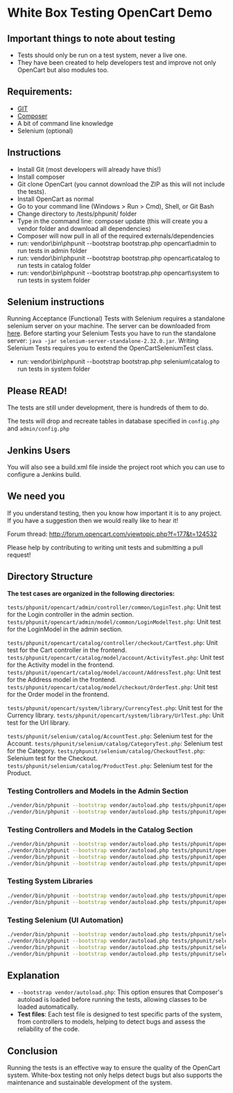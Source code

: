 # White Box Testing OpenCart Demo

## Important things to note about testing
* Tests should only be run on a test system, never a live one.
* They have been created to help developers test and improve not only OpenCart but also modules too.

## Requirements:
* [GIT](http://git-scm.com/)
* [Composer](https://getcomposer.org/download/)
* A bit of command line knowledge
* Selenium (optional)

## Instructions
* Install Git (most developers will already have this!)
* Install composer
* Git clone OpenCart (you cannot download the ZIP as this will not include the tests).
* Install OpenCart as normal
* Go to your command line (Windows > Run > Cmd), Shell, or Git Bash
* Change directory to /tests/phpunit/ folder
* Type in the command line: composer update (this will create you a vendor folder and download all dependencies)
* Composer will now pull in all of the required externals/dependencies
* run: vendor\bin\phpunit --bootstrap bootstrap.php opencart\admin to run tests in admin folder
* run: vendor\bin\phpunit --bootstrap bootstrap.php opencart\catalog to run tests in catalog folder
* run: vendor\bin\phpunit --bootstrap bootstrap.php opencart\system to run tests in system folder

## Selenium instructions

Running Acceptance (Functional) Tests with Selenium requires a standalone selenium server on your machine.
The server can be downloaded from [here](http://code.google.com/p/selenium/downloads/list). Before starting your Selenium Tests
you have to run the standalone server: `java -jar selenium-server-standalone-2.32.0.jar`. Writing Selenium Tests requires you to extend the OpenCartSeleniumTest class.

* run: vendor\bin\phpunit --bootstrap bootstrap.php selenium\catalog to run tests in system folder

## Please READ!
The tests are still under development, there is hundreds of them to do.

The tests will drop and recreate tables in database specified in `config.php` and `admin/config.php`

## Jenkins Users
You will also see a build.xml file inside the project root which you can use to configure a Jenkins build.

## We need you
If you understand testing, then you know how important it is to any project. If you have a suggestion then we would really like to hear it!

Forum thread: http://forum.opencart.com/viewtopic.php?f=177&t=124532

Please help by contributing to writing unit tests and submitting a pull request!

##  Directory Structure
**The test cases are organized in the following directories:**

`tests/phpunit/opencart/admin/controller/common/LoginTest.php`: Unit test for the Login controller in the admin section.
`tests/phpunit/opencart/admin/model/common/LoginModelTest.php`: Unit test for the LoginModel in the admin section.

`tests/phpunit/opencart/catalog/controller/checkout/CartTest.php`: Unit test for the Cart controller in the frontend.
`tests/phpunit/opencart/catalog/model/account/ActivityTest.php`: Unit test for the Activity model in the frontend.
`tests/phpunit/opencart/catalog/model/account/AddressTest.php`: Unit test for the Address model in the frontend.
`tests/phpunit/opencart/catalog/model/checkout/OrderTest.php`: Unit test for the Order model in the frontend.

`tests/phpunit/opencart/system/library/CurrencyTest.php`: Unit test for the Currency library.
`tests/phpunit/opencart/system/library/UrlTest.php`: Unit test for the Url library.

`tests/phpunit/selenium/catalog/AccountTest.php`: Selenium test for the Account.
`tests/phpunit/selenium/catalog/CategoryTest.php`: Selenium test for the Category.
`tests/phpunit/selenium/catalog/CheckoutTest.php`: Selenium test for the Checkout.
`tests/phpunit/selenium/catalog/ProductTest.php`: Selenium test for the Product.


### Testing Controllers and Models in the Admin Section
```bash
./vendor/bin/phpunit --bootstrap vendor/autoload.php tests/phpunit/opencart/admin/controller/common/LoginTest.php
./vendor/bin/phpunit --bootstrap vendor/autoload.php tests/phpunit/opencart/admin/model/common/LoginModelTest.php
```

### Testing Controllers and Models in the Catalog Section
```bash
./vendor/bin/phpunit --bootstrap vendor/autoload.php tests/phpunit/opencart/catalog/controller/checkout/CartTest.php
./vendor/bin/phpunit --bootstrap vendor/autoload.php tests/phpunit/opencart/catalog/model/account/ActivityTest.php
./vendor/bin/phpunit --bootstrap vendor/autoload.php tests/phpunit/opencart/catalog/model/account/AddressTest.php
./vendor/bin/phpunit --bootstrap vendor/autoload.php tests/phpunit/opencart/catalog/model/checkout/OrderTest.php
```

### Testing System Libraries
```bash
./vendor/bin/phpunit --bootstrap vendor/autoload.php tests/phpunit/opencart/system/library/CurrencyTest.php
./vendor/bin/phpunit --bootstrap vendor/autoload.php tests/phpunit/opencart/system/library/UrlTest.php
```

### Testing Selenium (UI Automation)
```bash
./vendor/bin/phpunit --bootstrap vendor/autoload.php tests/phpunit/selenium/catalog/AccountTest.php
./vendor/bin/phpunit --bootstrap vendor/autoload.php tests/phpunit/selenium/catalog/CategoryTest.php
./vendor/bin/phpunit --bootstrap vendor/autoload.php tests/phpunit/selenium/catalog/CheckoutTest.php
./vendor/bin/phpunit --bootstrap vendor/autoload.php tests/phpunit/selenium/catalog/ProductTest.php

```

## Explanation
- `--bootstrap vendor/autoload.php`: This option ensures that Composer's autoload is loaded before running the tests, allowing classes to be loaded automatically. 
- **Test files**: Each test file is designed to test specific parts of the system, from controllers to models, helping to detect bugs and assess the reliability of the code. 

## Conclusion 
Running the tests is an effective way to ensure the quality of the OpenCart system. White-box testing not only helps detect bugs but also supports the maintenance and sustainable development of the system.
